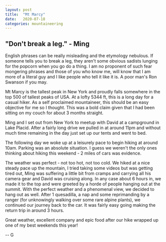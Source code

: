 ```yaml
---
layout: post
title:  "Mt Marcy"
date:   2020-07-18
categories: mountaineering
---
```


## "Don't break a leg." - Ming

English phrases can be really misleading and the etymology nebulous. If someone tells you to break a
leg, they aren't some obvious sadists lunging for the popcorn when you go do a thing. I am no 
proponent of such fear mongering phrases and those of you who know me, will know that I am more of a 
literal guy and I like people who tell it like it is. A poor man's Ron Swanson if you may.

Mt Marcy is the tallest peak in New York and proudly falls somewhere in the top 500 of tallest peaks
of USA. At a lofty 5344 ft, this is a long day for a casual hiker. As a self proclaimed mountaineer, 
this should be an easy objective for me so I thought. This was a bold claim given that I had been 
sitting on my couch for about 3 months straight. 

Ming and I set out from New York to meetup with David at a campground in Lake Placid. After a fairly
long drive we pulled in at around 11pm and without much time remaining in the day just set up our 
tents and went to bed. 

The following day we woke up at a leisurely pace to begin hiking at around 10am. Parking was an 
absolute situation. I guess we weren't the only ones thinking about hiking this weekend - 2 miles of
cars was evidence. 

The weather was perfect - not too hot, not too cold. We hiked at a nice steady pace up the mountain,
I tried taking some videos but was getting tired out, Ming was suffering a little bit from cramps
and carrying all his camera gear and David was cruising along. In any case about 6 hours in, we made
it to the top and were greeted by a horde of people hanging out at the summit. With the perfect 
weather and a phenomenal view, we decided to hang out as well. After 1 quesadilla, a nap and some 
reprimanding by a ranger (for unknowingly walking over some rare alpine plants), we continued our 
journey back to the car. It was fairly easy going making the return trip in around 3 hours. 

Great weather, excellent company and epic food after our hike wrapped up one of my best weekends 
this year!

-- G

